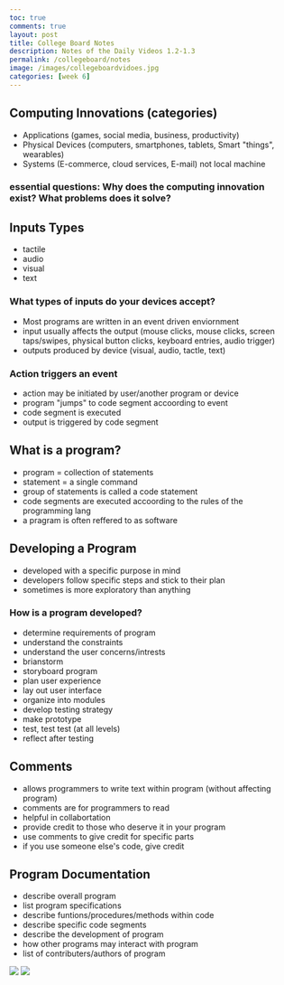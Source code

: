 ```yaml
---
toc: true
comments: true
layout: post
title: College Board Notes
description: Notes of the Daily Videos 1.2-1.3
permalink: /collegeboard/notes
image: /images/collegeboardvidoes.jpg
categories: [week 6]
---
```


## Computing Innovations (categories)
- Applications (games, social media, business, productivity)
- Physical Devices (computers, smartphones, tablets, Smart "things", wearables)
- Systems (E-commerce, cloud services, E-mail) not local machine

### essential questions: Why does the computing innovation exist? What problems does it solve?

## Inputs Types
- tactile
- audio
- visual
- text
### What types of inputs do your devices accept?
- Most programs are written in an event driven enviornment
- input usually affects the output (mouse clicks, mouse clicks, screen taps/swipes, physical button clicks, keyboard entries, audio trigger)
- outputs produced by device (visual, audio, tactle, text)

### Action triggers an event
- action may be initiated by user/another program or device
- program "jumps" to code segment accoording to event
- code segment is executed
- output is triggered by code segment

## What is a program?
- program = collection of statements
- statement = a single command
- group of statements is called a code statement
- code segments are executed accoording to the rules of the programming lang
- a pragram is often reffered to as software

## Developing a Program
- developed with a specific purpose in mind
- developers follow specific steps and stick to their plan
- sometimes is more exploratory than anything

### How is a program developed?
- determine requirements of program
- understand the constraints
- understand the user concerns/intrests
- brianstorm
- storyboard program
- plan user experience
- lay out user interface
- organize into modules
- develop testing strategy
- make prototype
- test, test test (at all levels)
- reflect after testing

## Comments
- allows programmers to write text within program (without affecting program)
- comments are for programmers to read
- helpful in collabortation
- provide credit to those who deserve it in your program
- use comments to give credit for specific parts
- if you use someone else's code, give credit

## Program Documentation
- describe overall program
- list program specifications
- describe funtions/procedures/methods within code
- describe specific code segments
- describe the development of program
- how other programs may interact with program
- list of contributers/authors of program

![]({{site.baseurl}}/images/collegeboardvideos.jpg)
![]({{site.baseurl}}/images/ProjectDevquiz.jpg)